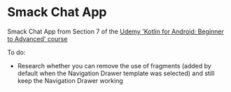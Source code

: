# Smack Chat App

Smack Chat App from Section 7 of the [Udemy 'Kotlin for Android: Beginner to Advanced' course](https://www.udemy.com/course/devslopes-android-kotlin/)

To do:

- Research whether you can remove the use of fragments (added by default when the Navigation Drawer template was selected) and still keep the Navigation Drawer working